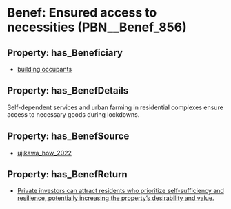 # Benef: __Ensured access to necessities__ (PBN__Benef_856)

## Property: has_Beneficiary

* [building occupants](../Stakeholder/PBN__Stakeholder_97)

## Property: has_BenefDetails

Self-dependent services and urban farming in residential complexes ensure access to necessary goods during lockdowns.

## Property: has_BenefSource

* [ujikawa_how_2022](../Article/PBN__Article_172)

## Property: has_BenefReturn

* [Private investors can attract residents who prioritize self-sufficiency and resilience, potentially increasing the property’s desirability and value.](../BenefReturn/PBN__BenefReturn_933)

